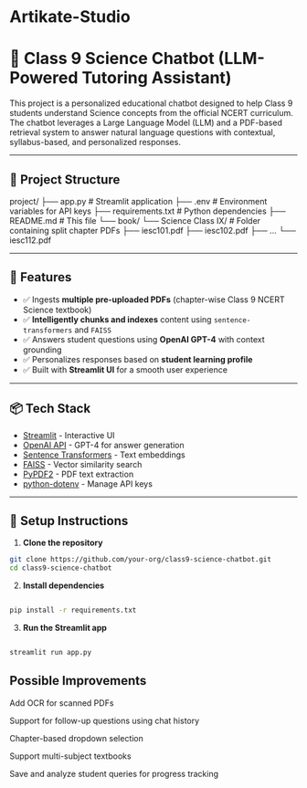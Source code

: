 # Artikate-Studio

# 🧠 Class 9 Science Chatbot (LLM-Powered Tutoring Assistant)

This project is a personalized educational chatbot designed to help Class 9 students understand Science concepts from the official NCERT curriculum. The chatbot leverages a Large Language Model (LLM) and a PDF-based retrieval system to answer natural language questions with contextual, syllabus-based, and personalized responses.

---

## 📂 Project Structure

project/
├── app.py # Streamlit application
├── .env # Environment variables for API keys
├── requirements.txt # Python dependencies
├── README.md # This file
└── book/
└── Science Class IX/ # Folder containing split chapter PDFs
├── iesc101.pdf
├── iesc102.pdf
├── ...
└── iesc112.pdf




---

## 🚀 Features

- ✅ Ingests **multiple pre-uploaded PDFs** (chapter-wise Class 9 NCERT Science textbook)
- ✅ **Intelligently chunks and indexes** content using `sentence-transformers` and `FAISS`
- ✅ Answers student questions using **OpenAI GPT-4** with context grounding
- ✅ Personalizes responses based on **student learning profile**
- ✅ Built with **Streamlit UI** for a smooth user experience

---

## 📦 Tech Stack

- [Streamlit](https://streamlit.io/) - Interactive UI
- [OpenAI API](https://platform.openai.com/) - GPT-4 for answer generation
- [Sentence Transformers](https://www.sbert.net/) - Text embeddings
- [FAISS](https://github.com/facebookresearch/faiss) - Vector similarity search
- [PyPDF2](https://pythonhosted.org/PyPDF2/) - PDF text extraction
- [python-dotenv](https://github.com/theskumar/python-dotenv) - Manage API keys

---

## 🔧 Setup Instructions

1. **Clone the repository**

```bash
git clone https://github.com/your-org/class9-science-chatbot.git
cd class9-science-chatbot
```

2. **Install dependencies**
```bash 

pip install -r requirements.txt
```
3. **Run the Streamlit app**

```bash

streamlit run app.py
```


## Possible Improvements

Add OCR for scanned PDFs

Support for follow-up questions using chat history

Chapter-based dropdown selection

Support multi-subject textbooks

Save and analyze student queries for progress tracking